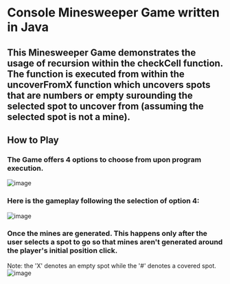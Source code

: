 # Console Minesweeper Game written in Java

## This Minesweeper Game demonstrates the usage of recursion within the checkCell function. The function is executed from within the uncoverFromX function which uncovers spots that are numbers or empty surounding the selected spot to uncover from (assuming the selected spot is not a mine).

## How to Play
### The Game offers 4 options to choose from upon program execution.
![image](https://github.com/leoxstar5/javaMineSweeper/assets/49424889/1c96f5e9-b2c4-4730-a755-2c01e1d161b6)

### Here is the gameplay following the selection of option 4:
![image](https://github.com/leoxstar5/javaMineSweeper/assets/49424889/70ec0536-29f9-480b-97a4-3acc6faa67ab)

### Once the mines are generated. This happens only after the user selects a spot to go so that mines aren't generated around the player's initial position click.
Note: the 'X' denotes an empty spot while the '#' denotes a covered spot.
![image](https://github.com/leoxstar5/javaMineSweeper/assets/49424889/2a1ef57b-3977-494c-b90e-efeb2382578e)
